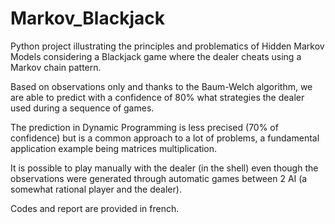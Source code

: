 # Markov_Blackjack

Python project illustrating the principles and problematics of Hidden Markov Models considering a Blackjack game where the dealer cheats using a Markov chain pattern.


Based on observations only and thanks to the Baum-Welch algorithm, we are able to predict with a confidence of 80% what strategies the dealer used during a sequence of games.


The prediction in Dynamic Programming is less precised (70% of confidence) but is a common approach to a lot of problems, a fundamental application example being matrices multiplication.


It is possible to play manually with the dealer (in the shell) even though the observations were generated through automatic games between 2 AI (a somewhat rational player and the dealer).


Codes and report are provided in french.
